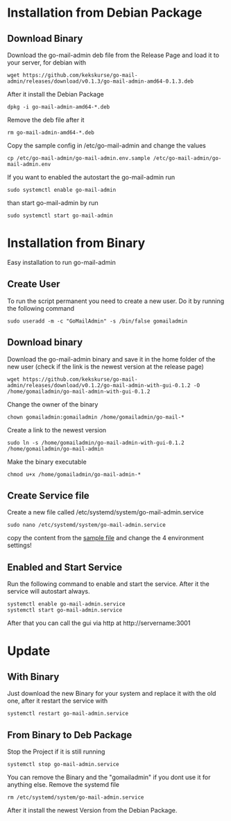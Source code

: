 # Installation from Debian Package

## Download Binary
Download the go-mail-admin deb file from the Release Page and load it to your server, for debian with
```
wget https://github.com/kekskurse/go-mail-admin/releases/download/v0.1.3/go-mail-admin-amd64-0.1.3.deb
```

After it install the Debian Package

```
dpkg -i go-mail-admin-amd64-*.deb
```

Remove the deb file after it

```
rm go-mail-admin-amd64-*.deb 
```

Copy the sample config in /etc/go-mail-admin and change the values
```
cp /etc/go-mail-admin/go-mail-admin.env.sample /etc/go-mail-admin/go-mail-admin.env
```

If you want to enabled the autostart the go-mail-admin run
```
sudo systemctl enable go-mail-admin
```

than start go-mail-admin by run
```
sudo systemctl start go-mail-admin
```

# Installation from Binary
Easy installation to run go-mail-admin

## Create User
To run the script permanent you need to create a new user. Do it by running the following command
```
sudo useradd -m -c "GoMailAdmin" -s /bin/false gomailadmin
```

## Download binary
Download the go-mail-admin binary and save it in the home folder of the new user (check if the link is the newest version at the release page)

```
wget https://github.com/kekskurse/go-mail-admin/releases/download/v0.1.2/go-mail-admin-with-gui-0.1.2 -O /home/gomailadmin/go-mail-admin-with-gui-0.1.2 
```
Change the owner of the binary
```
chown gomailadmin:gomailadmin /home/gomailadmin/go-mail-*
```

Create a link to the newest version
```
sudo ln -s /home/gomailadmin/go-mail-admin-with-gui-0.1.2 /home/gomailadmin/go-mail-admin
```

Make the binary executable

```
chmod u+x /home/gomailadmin/go-mail-admin-*
```

## Create Service file
Create a new file called /etc/systemd/system/go-mail-admin.service
```
sudo nano /etc/systemd/system/go-mail-admin.service
```
copy the content from the [sample file](https://github.com/kekskurse/go-mail-admin/blob/master/docs/go-mail-admin.service) and change the 4 environment settings!

## Enabled and Start Service
Run the following command to enable and start the service. After it the service will autostart always.

```
systemctl enable go-mail-admin.service
systemctl start go-mail-admin.service
```

After that you can call the gui via http at http://servername:3001

# Update

## With Binary
Just download the new Binary for your system and replace it with the old one, after it restart the service with
```
systemctl restart go-mail-admin.service
```

## From Binary to Deb Package 
Stop the Project if it is still running
```
systemctl stop go-mail-admin.service
```
You can remove the Binary and the "gomailadmin" if you dont use it for anything else. Remove the systemd file
```
rm /etc/systemd/system/go-mail-admin.service
```
After it install the newest Version from the Debian Package.